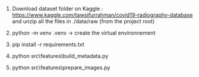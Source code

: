 1) Download dataset folder on Kaggle : https://www.kaggle.com/tawsifurrahman/covid19-radiography-database
and unzip all the files in ./data/raw (from the project root)

2) python -m venv .venv -> create the virtual environnement

3) pip install -r requirements.txt

4) python src\features\build_metadata.py

5) python src\features\prepare_images.py